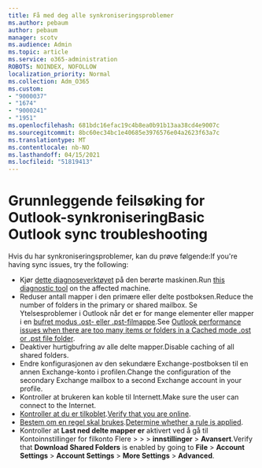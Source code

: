 ```yaml
---
title: Få med deg alle synkroniseringsproblemer
ms.author: pebaum
author: pebaum
manager: scotv
ms.audience: Admin
ms.topic: article
ms.service: o365-administration
ROBOTS: NOINDEX, NOFOLLOW
localization_priority: Normal
ms.collection: Adm_O365
ms.custom:
- "9000037"
- "1674"
- "9000241"
- "1951"
ms.openlocfilehash: 681bdc16efac19c4b8ea0b91b13aa38cd4e9007c
ms.sourcegitcommit: 8bc60ec34bc1e40685e3976576e04a2623f63a7c
ms.translationtype: MT
ms.contentlocale: nb-NO
ms.lasthandoff: 04/15/2021
ms.locfileid: "51819413"
---
```

# <a name="basic-outlook-sync-troubleshooting"></a><span data-ttu-id="68e3b-102">Grunnleggende feilsøking for Outlook-synkronisering</span><span class="sxs-lookup"><span data-stu-id="68e3b-102">Basic Outlook sync troubleshooting</span></span>

<span data-ttu-id="68e3b-103">Hvis du har synkroniseringsproblemer, kan du prøve følgende:</span><span class="sxs-lookup"><span data-stu-id="68e3b-103">If you're having sync issues, try the following:</span></span>

- <span data-ttu-id="68e3b-104">Kjør [dette diagnoseverktøyet](https://aka.ms/sara-outlooksendreceive) på den berørte maskinen.</span><span class="sxs-lookup"><span data-stu-id="68e3b-104">Run [this diagnostic tool](https://aka.ms/sara-outlooksendreceive) on the affected machine.</span></span>
- <span data-ttu-id="68e3b-105">Reduser antall mapper i den primære eller delte postboksen.</span><span class="sxs-lookup"><span data-stu-id="68e3b-105">Reduce the number of folders in the primary or shared mailbox.</span></span> <span data-ttu-id="68e3b-106">Se Ytelsesproblemer i Outlook når det er for mange elementer eller mapper i en [bufret modus .ost- eller .pst-filmappe](https://support.microsoft.com/help/2768656/outlook-performance-issues-when-there-are-too-many-items-or-folders-in).</span><span class="sxs-lookup"><span data-stu-id="68e3b-106">See [Outlook performance issues when there are too many items or folders in a Cached mode .ost or .pst file folder](https://support.microsoft.com/help/2768656/outlook-performance-issues-when-there-are-too-many-items-or-folders-in).</span></span>
- <span data-ttu-id="68e3b-107">Deaktiver hurtigbufring av alle delte mapper.</span><span class="sxs-lookup"><span data-stu-id="68e3b-107">Disable caching of all shared folders.</span></span>
- <span data-ttu-id="68e3b-108">Endre konfigurasjonen av den sekundære Exchange-postboksen til en annen Exchange-konto i profilen.</span><span class="sxs-lookup"><span data-stu-id="68e3b-108">Change the configuration of the secondary Exchange mailbox to a second Exchange account in your profile.</span></span>
- <span data-ttu-id="68e3b-109">Kontroller at brukeren kan koble til Internett.</span><span class="sxs-lookup"><span data-stu-id="68e3b-109">Make sure the user can connect to the Internet.</span></span> 
- <span data-ttu-id="68e3b-110">[Kontroller at du er tilkoblet](https://support.office.com/article/2460e4a8-16c7-47fc-b204-b1549275aac9).</span><span class="sxs-lookup"><span data-stu-id="68e3b-110">[Verify that you are online](https://support.office.com/article/2460e4a8-16c7-47fc-b204-b1549275aac9).</span></span>
- <span data-ttu-id="68e3b-111">[Bestem om en regel skal brukes](https://support.office.com/article/C24F5DEA-9465-4DF4-AD17-A50704D66C59).</span><span class="sxs-lookup"><span data-stu-id="68e3b-111">[Determine whether a rule is applied](https://support.office.com/article/C24F5DEA-9465-4DF4-AD17-A50704D66C59).</span></span>
- <span data-ttu-id="68e3b-112">Kontroller at **Last ned delte mapper er** aktivert ved å gå til Kontoinnstillinger for filkonto Flere   >    >    >  **innstillinger**  >  **Avansert**.</span><span class="sxs-lookup"><span data-stu-id="68e3b-112">Verify that **Download Shared Folders** is enabled by going to **File** > **Account Settings** > **Account Settings** > **More Settings** > **Advanced**.</span></span>
